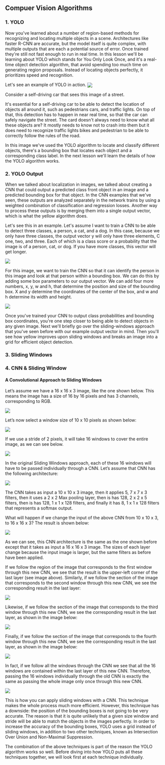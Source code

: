 ## Compuer Vision Algorithms

### 1. YOLO

Now you've learned about a number of region-based methods for recognizing and locating multiple objects in a scene.
Architectures like faster R-CNN are accurate, but the model itself is quite complex, with multiple outputs that are each a potential source of error.
Once trained they're still not fast enough to run in real time. In this lesson we'll be learning about YOLO which stands for You Only Look Once,
and it's a real-time object detection algorithm, that avoid spending too much time on generating region proposals.
Instead of locating objects perfectly, it prioritizes speed and recognition. 

Let's see an example of YOLO in action.
<img src="/Visual Representations/YOLO_Introduction.png" align="center"/></p>
Consider a self-driving car that sees this image of a street.

It's essential for a self-driving car to be able to detect the location of objects all around it, such as pedestrians cars, and traffic lights. On top of that, this detection has to happen in near real time,
so that the car can safely navigate the street. The card doesn't always need to know what all these objects are? 
It mostly needs to know not to crash into them but it does need to recognize traffic lights bikes and pedestrian to be able to correctly follow the rules of the road.

In this image we've used the YOLO algorithm to locate and classify different objects, there's a bounding box that locates each object and a corresponding class label.
In the next lesson we'll learn the details of how the YOLO algorithm works.

### 2. YOLO Output

When we talked about localization in images, we talked about creating a CNN that could output a predicted class front object in an image and a predicted bounding box for that object. In the CNN examples that we've seen, these outputs are analyzed separately in the network trains by using a weighted combination of classification and regression losses. Another way to process these outputs is by merging them into a single output vector, which is what the yellow algorithm does.

Let's see this in an example.
Let's assume I want to train a CNN to be able to detect three classes, a person, a cat, and a dog.
In this case, because we only have three classes, the output vector y will only have three elements, C one, two, and three.
Each of which is a class score or a probability that the image is of a person, cat, or dog.
If you have more classes, this vector will get longer.

<img src="/Visual Representations/YOLO_Output.png" align="center"/></p>

For this image, we want to train the CNN so that it can identify the person in this image and look at that person within a bounding box. We can do this by adding some box parameters to our output vector. We can add four more numbers, x, y, w and h, that determine the position and size of the bounding box. X and y determine the coordinates of the center of the box,
and w and h determine its width and height.

<img src="/Visual Representations/YOLO_Ouput_Vector.png" align="center"/></p>

Once you've trained your CNN to output class probabilities and bounding box coordinates, you're one step closer to being able to detect objects in any given image.
Next we'll briefly go over the sliding-windows approach that you've seen before with our example output vector in mind.
Then you'll see how yellow improves upon sliding windows and breaks an image into a grid for efficient object detection.

### 3. Sliding Windows

### 4. CNN & Sliding Window

#### A Convolutional Approach to Sliding Windows

Let’s assume we have a 16 x 16 x 3 image, like the one shown below. This means the image has a size of 16 by 16 pixels and has 3 channels, corresponding to RGB.

<img src="/Visual Representations/CNN_Sliding_Window_0.png" align="center"/></p>

Let’s now select a window size of 10 x 10 pixels as shown below:

<img src="/Visual Representations/CNN_Sliding_Window_1.png" align="center"/></p>

If we use a stride of 2 pixels, it will take 16 windows to cover the entire image, as we can see below.

<img src="Visual Representations/CNN_Sliding_Window_2.png" align="center"/></p>

In the original Sliding Windows approach, each of these 16 windows will have to be passed individually through a CNN. Let’s assume that CNN has the following architecture:

<img src="Visual Representations/CNN_Sliding_Window_4.png" align="center"/></p>

The CNN takes as input a 10 x 10 x 3 image, then it applies 5, 7 x 7 x 3 filters, then it uses a 2 x 2 Max pooling layer, then is has 128, 2 x 2 x 5 filters, then is has 128, 1 x 1 x 128 filters, and finally it has 8, 1 x 1 x 128 filters that represents a softmax output.

What will happen if we change the input of the above CNN from 10 x 10 x 3, to 16 x 16 x 3? The result is shown below:

<img src="Visual Representations/CNN_Sliding_Window_5.png" align="center"/></p>

As we can see, this CNN architecture is the same as the one shown before except that it takes as input a 16 x 16 x 3 image. The sizes of each layer change because the input image is larger, but the same filters as before have been applied.

If we follow the region of the image that corresponds to the first window through this new CNN, we see that the result is the upper-left corner of the last layer (see image above). Similarly, if we follow the section of the image that corresponds to the second window through this new CNN, we see the corresponding result in the last layer:

<img src="Visual Representations/CNN_Sliding_Window_6.png" align="center"/></p>

Likewise, if we follow the section of the image that corresponds to the third window through this new CNN, we see the corresponding result in the last layer, as shown in the image below:

<img src="Visual Representations/CNN_Sliding_Window_7.png" align="center"/></p>

Finally, if we follow the section of the image that corresponds to the fourth window through this new CNN, we see the corresponding result in the last layer, as shown in the image below:

<img src="Visual Representations/CNN_Sliding_Window_8.png" align="center"/></p>

In fact, if we follow all the windows through the CNN we see that all the 16 windows are contained within the last layer of this new CNN. Therefore, passing the 16 windows individually through the old CNN is exactly the same as passing the whole image only once through this new CNN.

<img src="Visual Representations/CNN_Sliding_Window_9.png" align="center"/></p>

This is how you can apply sliding windows with a CNN. This technique makes the whole process much more efficient. However, this technique has a downside: the position of the bounding boxes is not going to be very accurate. The reason is that it is quite unlikely that a given size window and stride will be able to match the objects in the images perfectly. In order to increase the accuracy of the bounding boxes, YOLO uses a grid instead of sliding windows, in addition to two other techniques, known as Intersection Over Union and Non-Maximal Suppression.

The combination of the above techniques is part of the reason the YOLO algorithm works so well. Before diving into how YOLO puts all these techniques together, we will look first at each technique individually.
